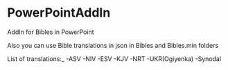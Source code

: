 # PowerPointAddIn
AddIn for Bibles in PowerPoint

Also you can use Bible translations in json in Bibles and Bibles.min folders

List of translations:_
-ASV
-NIV
-ESV
-KJV
-NRT
-UKR(Ogiyenka)
-Synodal

